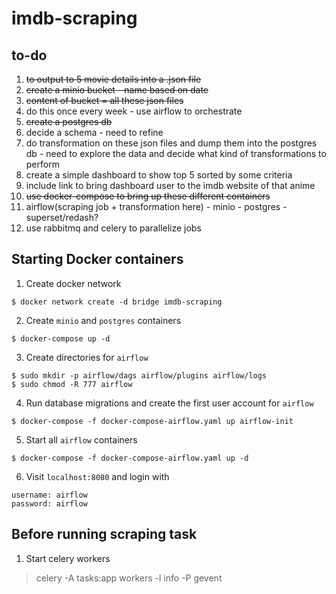 # imdb-scraping

## to-do
1. ~~to output to 5 movie details into a .json file~~
2. ~~create a minio bucket - name based on date~~
3. ~~content of bucket = all these json files~~
4. do this once every week - use airflow to orchestrate
5. ~~create a postgres db~~
6. decide a schema - need to refine
7. do transformation on these json files and dump them into the postgres db - need to explore the data and decide what kind of transformations to perform
8. create a simple dashboard to show top 5 sorted by some criteria
9. include link to bring dashboard user to the imdb website of that anime
10. ~~use docker-compose to bring up these different containers~~
11. airflow(scraping job + transformation here) - minio - postgres - superset/redash?
12. use rabbitmq and celery to parallelize jobs 

## Starting Docker containers
1. Create docker network
```
$ docker network create -d bridge imdb-scraping
```
2. Create `minio` and `postgres` containers
```
$ docker-compose up -d
```
3. Create directories for `airflow` 
```
$ sudo mkdir -p airflow/dags airflow/plugins airflow/logs
$ sudo chmod -R 777 airflow
```
4. Run database migrations and create the first user account for `airflow`
```
$ docker-compose -f docker-compose-airflow.yaml up airflow-init
```
5. Start all `airflow` containers
```
$ docker-compose -f docker-compose-airflow.yaml up -d
```
6. Visit `localhost:8080` and login with 
```
username: airflow
password: airflow
```

## Before running scraping task
1. Start celery workers
> celery -A tasks:app workers -l info -P gevent
